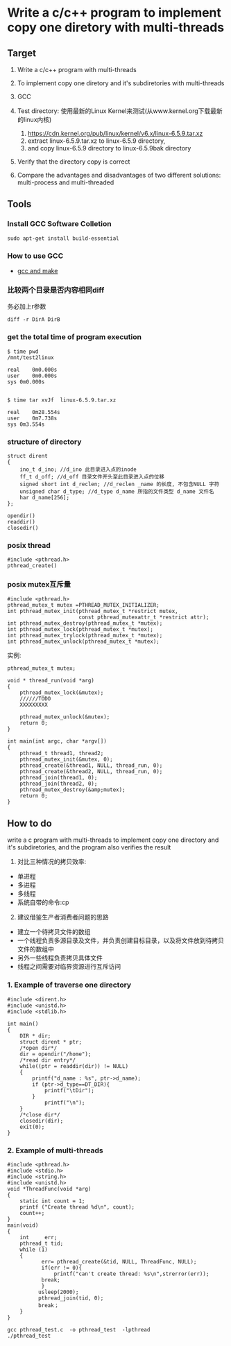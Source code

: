 # Write a c/c++ program to implement copy one diretory with multi-threads

## Target
1. Write a c/c++ program with multi-threads

2. To implement copy one diretory and it's subdiretories with multi-threads

3. GCC

4. Test directory: 使用最新的Linux Kernel来测试(从www.kernel.org下载最新的linux内核)
   1. https://cdn.kernel.org/pub/linux/kernel/v6.x/linux-6.5.9.tar.xz
   2. extract linux-6.5.9.tar.xz to linux-6.5.9 directory, 
   3. and copy linux-6.5.9 directory to linux-6.5.9bak directory
   
5. Verify that the directory copy is correct

6. Compare the advantages and disadvantages of two different solutions: multi-process and multi-threaded

## Tools

### Install GCC Software Colletion
```
sudo apt-get install build-essential
```
### How to use GCC
* [gcc and make](https://www3.ntu.edu.sg/home/ehchua/programming/cpp/gcc_make.html)

### 比较两个目录是否内容相同diff
务必加上r参数
```
diff -r DirA DirB
```

### get the total time of program execution
```
$ time pwd
/mnt/test2linux

real	0m0.000s
user	0m0.000s
sys	0m0.000s


$ time tar xvJf  linux-6.5.9.tar.xz 

real	0m28.554s
user	0m7.738s
sys	0m3.554s
```

### structure of directory
```
struct dirent
{
    ino_t d_ino; //d_ino 此目录进入点的inode
    ff_t d_off; //d_off 目录文件开头至此目录进入点的位移
    signed short int d_reclen; //d_reclen _name 的长度, 不包含NULL 字符
    unsigned char d_type; //d_type d_name 所指的文件类型 d_name 文件名
    har d_name[256];
};

opendir()
readdir()
closedir()
```

### posix thread
```
#include <pthread.h>
pthread_create()
```

### posix mutex互斥量
```
#include <pthread.h>
pthread_mutex_t mutex =PTHREAD_MUTEX_INITIALIZER;
int pthread_mutex_init(pthread_mutex_t *restrict mutex,
                       const pthread_mutexattr_t *restrict attr);
int pthread_mutex_destroy(pthread_mutex_t *mutex);
int pthread_mutex_lock(pthread_mutex_t *mutex);
int pthread_mutex_trylock(pthread_mutex_t *mutex);
int pthread_mutex_unlock(pthread_mutex_t *mutex);
```
实例:
```
pthread_mutex_t mutex;

void * thread_run(void *arg)
{
    pthread_mutex_lock(&mutex);
    //////TODO
    XXXXXXXXX

    pthread_mutex_unlock(&mutex);
    return 0;
}

int main(int argc, char *argv[])
{
    pthread_t thread1, thread2;
    pthread_mutex_init(&mutex, 0);
    pthread_create(&thread1, NULL, thread_run, 0);
    pthread_create(&thread2, NULL, thread_run, 0);
    pthread_join(thread1, 0);
    pthread_join(thread2, 0);
    pthread_mutex_destroy(&amp;mutex);
    return 0;
}
```


## How to do

write a c program with multi-threads to implement copy one directory and it's subdiretories, and the program also verifies the result

1. 对比三种情况的拷贝效率:
* 单进程
* 多进程
* 多线程
* 系统自带的命令:cp

2. 建议借鉴生产者消费者问题的思路
* 建立一个待拷贝文件的数组
* 一个线程负责多源目录及文件，并负责创建目标目录，以及将文件放到待拷贝文件的数组中
* 另外一些线程负责拷贝具体文件
* 线程之间需要对临界资源进行互斥访问

### 1. Example of traverse one directory

```
#include <dirent.h>
#include <unistd.h>
#include <stdlib.h>

int main()
{
    DIR * dir;
    struct dirent * ptr;
	/*open dir*/
    dir = opendir("/home");
	/*read dir entry*/
    while((ptr = readdir(dir)) != NULL)
    {
        printf("d_name : %s", ptr->d_name);
		if (ptr->d_type==DT_DIR){
        	printf("\tDir");
		}
        	printf("\n");
    }
	/*close dir*/
    closedir(dir);
	exit(0);
}
```

### 2. Example of multi-threads

```
#include <pthread.h>
#include <stdio.h>
#include <string.h>
#include <unistd.h>
void *ThreadFunc(void *arg)
{
    static int count = 1;
    printf ("Create thread %d\n", count);
    count++;
}
main(void)
{
    int     err;
    pthread_t tid;
    while (1)
    {
           err= pthread_create(&tid, NULL, ThreadFunc, NULL);
           if(err != 0){
               printf("can't create thread: %s\n",strerror(err));
           break;
           }
          usleep(2000);
		  pthread_join(tid, 0);
		  break；
    }
}
```

```
gcc pthread_test.c  -o pthread_test  -lpthread
./pthread_test
```

